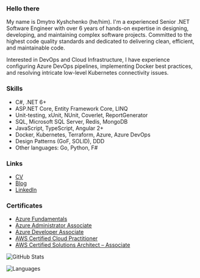 ### Hello there

My name is Dmytro Kyshchenko (he/him). I'm a experienced Senior .NET Software Engineer with over 6 years of hands-on expertise in designing, developing, and maintaining complex software projects. Committed to the highest code quality standards and dedicated to delivering clean, efficient, and maintainable code.

Interested in DevOps and Cloud Infrastructure, I have experience configuring Azure DevOps pipelines, implementing Docker best practices, and resolving intricate low-level Kubernetes connectivity issues.

### Skills

- C#, .NET 6+
- ASP.NET Core, Entity Framework Core, LINQ
- Unit-testing, xUnit, NUnit, Coverlet, ReportGenerator
- SQL, Microsoft SQL Server, Redis, MongoDB
- JavaScript, TypeScript, Angular 2+
- Docker, Kubernetes, Terraform, Azure, Azure DevOps
- Design Patterns (GoF, SOLID), DDD
- Other languages: Go, Python, F#

### Links

- [CV](https://docs.google.com/document/d/1G73k758JouTJtwWKs7UGrJSbmy3Yr9Tobm_BnDlQALI/edit?usp=sharing)
- [Blog](https://exploding-kitten.com/)
- [LinkedIn](https://www.linkedin.com/in/dmytrokyshchenko/)

### Certificates

- [Azure Fundamentals](https://learn.microsoft.com/api/credentials/share/en-us/DmytroKyshchenko-8021/1234C8177D5B1202?sharingId=C74EE12E2106C54A)
- [Azure Administrator Associate](https://learn.microsoft.com/api/credentials/share/en-us/DmytroKyshchenko-8021/27B98D54BBCD77CE?sharingId=C74EE12E2106C54A)
- [Azure Developer Associate](https://learn.microsoft.com/api/credentials/share/en-us/DmytroKyshchenko-8021/FF66AFAD5B85BCFA?sharingId=C74EE12E2106C54A)
- [AWS Certified Cloud Practitioner](https://www.credly.com/badges/95931bdd-b1bd-4210-a877-ce27175c80c5/public_url)
- [AWS Certified Solutions Architect – Associate](https://www.credly.com/badges/23a032b4-a34c-4e08-ac84-b8844e0d4c35/public_url)

![GitHub Stats](https://github-readme-stats-zeta-three-50.vercel.app/api?username=sys27&hide=contribs&theme=dark)

![Languages](https://github-readme-stats-zeta-three-50.vercel.app/api/top-langs/?username=sys27&layout=compact&theme=dark)